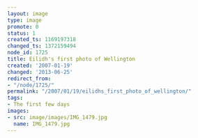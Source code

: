 ```yaml
---
layout: image
type: image
promote: 0
status: 1
created_ts: 1169197318
changed_ts: 1372159494
node_id: 1725
title: Eilidh's first photo of Wellington
created: '2007-01-19'
changed: '2013-06-25'
redirect_from:
- "/node/1725/"
permalink: "/2007/01/19/eilidhs_first_photo_of_wellington/"
tags:
- The first few days
images:
- src: image/images/IMG_1479.jpg
  name: IMG_1479.jpg
---
```


